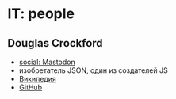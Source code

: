 # IT: people

## Douglas Crockford

- [social: Mastodon](https://layer8.space/@douglascrockford)
- изобретатель JSON, один из создателей JS
- [Википедия](https://ru.wikipedia.org/wiki/%D0%9A%D1%80%D0%BE%D0%BA%D1%84%D0%BE%D1%80%D0%B4,_%D0%94%D1%83%D0%B3%D0%BB%D0%B0%D1%81)
- [GitHub](https://github.com/douglascrockford?tab=repositories&q=&type=source&language=&sort=)